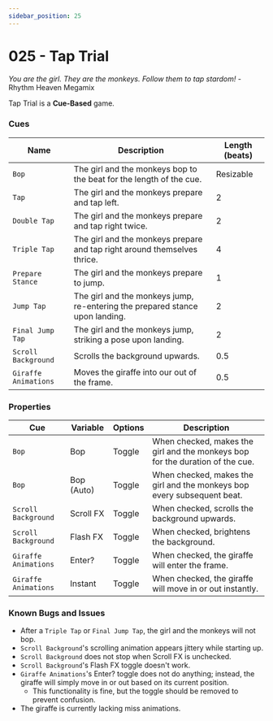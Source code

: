 ```yaml
---
sidebar_position: 25
---
```

# 025 - Tap Trial

*You are the girl. They are the monkeys. Follow them to tap stardom!* - Rhythm Heaven Megamix

Tap Trial is a **Cue-Based** game.

### Cues

|Name|Description|Length (beats)|
|---|---|---|
|`Bop`|The girl and the monkeys bop to the beat for the length of the cue.|Resizable|
|`Tap`|The girl and the monkeys prepare and tap left.|2|
|`Double Tap`|The girl and the monkeys prepare and tap right twice.|2|
|`Triple Tap`|The girl and the monkeys prepare and tap right around themselves thrice.|4|
|`Prepare Stance`|The girl and the monkeys prepare to jump.|1|
|`Jump Tap`|The girl and the monkeys jump, re-entering the prepared stance upon landing.|2|
|`Final Jump Tap`|The girl and the monkeys jump, striking a pose upon landing.|2|
|`Scroll Background`|Scrolls the background upwards.|0.5|
|`Giraffe Animations`|Moves the giraffe into our out of the frame.|0.5|

### Properties

|Cue|Variable|Options|Description|
|---|---|---|---|
|`Bop`|Bop|Toggle|When checked, makes the girl and the monkeys bop for the duration of the cue.|
|`Bop`|Bop (Auto)|Toggle|When checked, makes the girl and the monkeys bop every subsequent beat.|
|`Scroll Background`|Scroll FX|Toggle|When checked, scrolls the background upwards.|
|`Scroll Background`|Flash FX|Toggle|When checked, brightens the background.|
|`Giraffe Animations`|Enter?|Toggle|When checked, the giraffe will enter the frame.|
|`Giraffe Animations`|Instant|Toggle|When checked, the giraffe will move in or out instantly.|


### Known Bugs and Issues
- After a `Triple Tap` or `Final Jump Tap`, the girl and the monkeys will not bop.
- `Scroll Background`'s scrolling animation appears jittery while starting up.
- `Scroll Background` does not stop when Scroll FX is unchecked.
- `Scroll Background`'s Flash FX toggle doesn't work.
- `Giraffe Animations`'s Enter? toggle does not do anything; instead, the giraffe will simply move in or out based on its current position.
	- This functionality is fine, but the toggle should be removed to prevent confusion.
- The giraffe is currently lacking miss animations.

